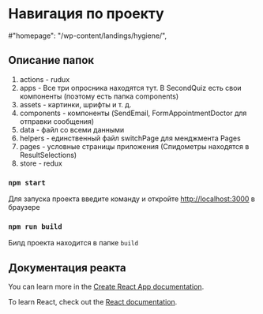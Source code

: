 # Навигация по проекту
#"homepage": "/wp-content/landings/hygiene/",

## Описание папок

1. actions - rudux
2. apps - Все три опросника находятся тут. В SecondQuiz есть свои компоненты (поэтому есть папка components)
3. assets - картинки, шрифты и т. д.
4. components - компоненты (SendEmail, FormAppointmentDoctor для отправки сообщения)
5. data - файл со всеми данными
6. helpers - единственный файл switchPage для менджмента Pages
7. pages - условные страницы приложения (Спидометры находятся в ResultSelections)
8. store - redux

### `npm start`

Для запуска проекта введите команду и откройте [http://localhost:3000](http://localhost:3000) в браузере

### `npm run build`

Билд проекта находится в папке `build`

## Документация реакта

You can learn more in the [Create React App documentation](https://facebook.github.io/create-react-app/docs/getting-started).

To learn React, check out the [React documentation](https://reactjs.org/).
